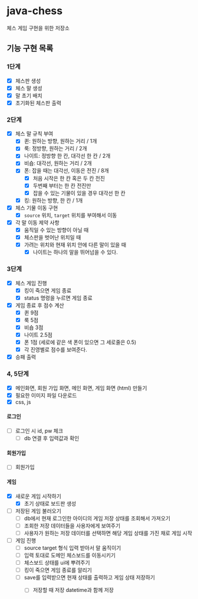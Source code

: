 # java-chess
체스 게임 구현을 위한 저장소

## 기능 구현 목록
### 1단계
- [x] 체스판 생성
- [x] 체스 말 생성
- [x] 말 초기 배치
- [x] 초기화된 체스판 출력

### 2단계
- [x] 체스 말 규칙 부여
    - [x] 퀸: 원하는 방향, 원하는 거리 / 1개
    - [x] 룩: 정방향, 원하는 거리 / 2개
    - [x] 나이트: 정방향 한 칸, 대각선 한 칸 / 2개
    - [x] 비숍: 대각선, 원하는 거리 / 2개
    - [x] 폰: 잡을 때는 대각선, 이동은 전진 / 8개
        - [x] 처음 시작은 한 칸 혹은 두 칸 전진
        - [x] 두번째 부터는 한 칸 전진만
        - [x] 잡을 수 있는 기물이 있을 경우 대각선 한 칸
    - [x] 킹: 원하는 방향, 한 칸 / 1개
- [x] 체스 기물 이동 구현
    - [x] `source` 위치, `target` 위치를 부여해서 이동
- [x] 각 말 이동 제약 사항
  - [x] 움직일 수 있는 방향이 아닐 때
  - [x] 체스판을 벗어난 위치일 때
  - [x] 가려는 위치와 현재 위치 안에 다른 말이 있을 때
    - [x] 나이트는 하나의 말을 뛰어넘을 수 있다.

### 3단계
- [x] 체스 게임 진행
    - [x] 킹이 죽으면 게임 종료
    - [x] status 명령을 누르면 게임 종료
- [x] 게임 종료 후 점수 계산
    - [x] 퀸 9점
    - [x] 룩 5점
    - [x] 비숍 3점
    - [x] 나이트 2.5점
    - [x] 폰 1점 (세로에 같은 색 폰이 있으면 그 세로줄은 0.5)
    - [x] 각 진영별로 점수를 보여준다.
- [x] 승패 출력

### 4, 5단계
- [x] 메인화면, 회원 가입 화면, 메인 화면, 게임 화면 (html) 만들기
- [x] 필요한 이미지 파일 다운로드
- [x] css, js 
  
#### 로그인
- [ ] 로그인 시 id, pw 체크
  - [ ] db 연결 후 입력값과 확인
  
#### 회원가입
- [ ] 회원가입

#### 게임
- [x] 새로운 게임 시작하기
  - [x] 초기 상태로 보드판 생성

- [ ] 저장된 게임 불러오기
  - [ ] db에서 현재 로그인한 아이디의 게임 저장 상태를 조회해서 가져오기
  - [ ] 조회한 저장 데이터들을 사용자에게 보여주기
  - [ ] 사용자가 원하는 저장 데이터를 선택하면 해당 게임 상태를 가진 채로 게임 시작
  
- [ ] 게임 진행
  - [ ] source target 형식 입력 받아서 말 움직이기
  - [ ] 입력 토대로 도메인 체스보드를 이동시키기
  - [ ] 체스보드 상태를 ui에 뿌려주기
  - [ ] 킹이 죽으면 게임 종료를 알리기
  - [ ] save를 입력받으면 현재 상태를 출력하고 게임 상태 저장하기
    - [ ] 저장할 때 저장 datetime과 함께 저장
  